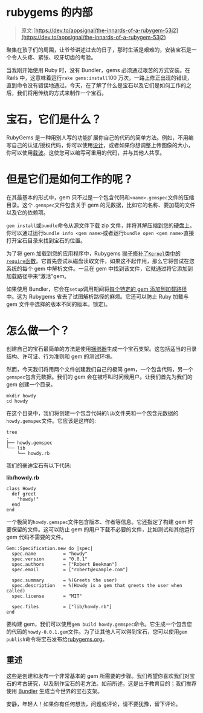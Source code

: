 # rubygems 的内部

> 原文:[https://dev.to/appsignal/the-innards-of-a-rubygem-53j2](https://dev.to/appsignal/the-innards-of-a-rubygem-53j2)

聚集在孩子们的周围，让爷爷讲述过去的日子，那时生活是艰难的，安装宝石是一个令人头疼、紧张、咬牙切齿的考验。

当我刚开始使用 Ruby 时，没有 Bundler，gems 必须通过艰苦的方式安装。在 Rails 中，这意味着运行`rake gems:install`100 万次，一路上修正出现的错误，直到命令没有错误地通过。今天，在了解了什么是宝石以及它们是如何工作的之后，我们将用传统的方式来制作一个宝石。

# [](#gems-what-are-they)宝石，它们是什么？

RubyGems 是一种用别人写的功能扩展你自己的代码的简单方法。例如，不用编写自己的认证/授权代码，你可以使用[设计](https://rubygems.org/gems/devise)，或者如果你想调整上传图像的大小，你可以使用[载波](https://rubygems.org/gems/carrierwave)。这使您可以编写可重用的代码，并与其他人共享。

# [](#but-how-do-they-work)但是它们是如何工作的呢？

在其最基本的形式中，gem 只不过是一个包含代码和`<name>.gemspec`文件的压缩目录。这个`.gemspec`文件包含关于 gem 的元数据，比如它的名称、要加载的文件以及它的依赖项。

`gem install`或`bundle`命令从源文件下载 zip 文件，并将其解压缩到您的硬盘上。你可以通过运行`bundle info <gem name>`或者运行`bundle open <gem name>`直接打开宝石目录来找到宝石的位置。

为了将 gem 加载到您的应用程序中，Rubygems [猴子修补了`Kernel`类中的`require`函数](https://github.com/rubygems/rubygems/blob/481e8aca99d162e3c85873d47b7a2cb8a0fbc394/lib/rubygems/core_ext/kernel_require.rb#L20-L133)。它首先尝试从磁盘读取文件，如果这不起作用，那么它将尝试在您系统的每个 gem 中解析文件。一旦在 gem 中找到该文件，它就通过将它添加到加载路径中来“激活”gem。

如果使用 Bundler，它会在`setup`调用期间将[每个特定的 gem 添加到加载路径](https://github.com/bundler/bundler/blob/477115c0699c89a940171c4911dbc2b060054f84/lib/bundler/runtime.rb#L12-L51)中。这为 Rubygems 省去了试图解析路径的麻烦。它还可以防止 Ruby 加载与 gem 文件中选择的版本不同的版本。锁定)。

# [](#how-can-i-make-one)怎么做一个？

创建自己的宝石最简单的方法是使用[捆绑器](https://bundler.io/v1.13/guides/creating_gem)生成一个宝石支架。这包括适当的目录结构、许可证、行为准则和 gem 的测试环境。

然而，今天我们将用两个文件创建我们自己的极简 gem，一个包含代码，另一个`gemspec`包含元数据。我们的 gem 会在被呼叫时问候用户。让我们首先为我们的 gem 创建一个目录。

```
mkdir howdy
cd howdy 
```

在这个目录中，我们将创建一个包含代码的`lib`文件夹和一个包含元数据的`howdy.gemspec`文件。它应该是这样的:

```
tree
.
├── howdy.gemspec
└── lib
    └── howdy.rb 
```

我们的豪迪宝石有以下代码:

**lib/howdy.rb**

```
class Howdy
  def greet
    "howdy!"
  end
end 
```

一个极简的`howdy.gemspec`文件包含版本、作者等信息。它还指定了构建 gem 时要保留的文件。这可以防止 gem 的用户下载不必要的文件，比如测试和其他运行 gem 代码不需要的文件。

```
Gem::Specification.new do |spec|
  spec.name          = "howdy"
  spec.version       = "0.0.1"
  spec.authors       = ["Robert Beekman"]
  spec.email         = ["robert@example.com"]

  spec.summary       = %(Greets the user)
  spec.description   = %(Howdy is a gem that greets the user when called)
  spec.license       = "MIT"

  spec.files         = ["lib/howdy.rb"]
end 
```

要构建 gem，我们可以使用`gem build howdy.gemspec`命令。它生成一个包含您的代码的`howdy-0.0.1.gem`文件。为了让其他人可以得到宝石，您可以使用`gem publish`命令将宝石发布给[rubygems.org](https://rubygems.org)。

## [](#recap)重述

这些是创建和发布一个非常基本的 gem 所需要的步骤。我们希望你喜欢我们对宝石的考古研究，以及制作宝石的老方法。如前所述，这是出于教育目的；我们推荐使用 [Bundler](https://bundler.io/v1.13/guides/creating_gem) 生成当今世界的宝石支架。

安静，年轻人！如果你有任何想法，问题或评论，请不要犹豫，留下评论。
